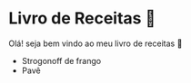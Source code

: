 # Livro de Receitas :wave:

Olá! seja bem vindo ao meu livro de receitas :wave: 

- Strogonoff de frango
- Pavê
